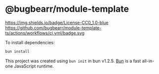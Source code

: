 # @bugbearr/module-template
https://img.shields.io/badge/License-CC0_1.0-blue
https://github.com/bugbearr/module-template-ts/actions/workflows/ci.yml/badge.svg

To install dependencies:

```bash
bun install
```

This project was created using `bun init` in bun v1.2.5. [Bun](https://bun.sh) is a fast all-in-one JavaScript runtime.
